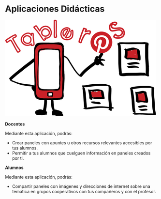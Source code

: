 # Aplicaciones Didácticas


![Imagen tableros](img/tableros.png "Tableros")


**Docentes**

Mediante esta aplicación, podrás:

*   Crear paneles con apuntes u otros recursos relevantes accesibles por tus alumnos.
*   Permitir a tus alumnos que cuelguen información en paneles creados por ti.

**Alumnos**

Mediante esta aplicación, podrás:

*   Compartir paneles con imágenes y direcciones de internet sobre una temática en grupos cooperativos con tus compañeros y con el profesor.